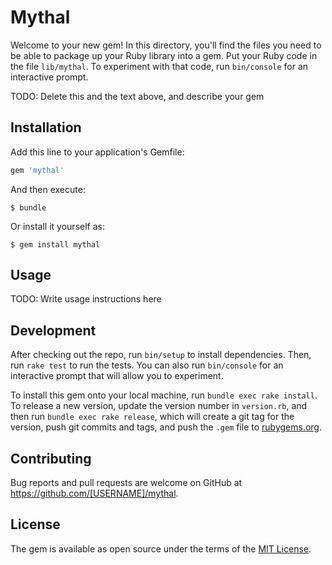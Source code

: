 # Mythal

Welcome to your new gem! In this directory, you'll find the files you need to be able to package up your Ruby library into a gem. Put your Ruby code in the file `lib/mythal`. To experiment with that code, run `bin/console` for an interactive prompt.

TODO: Delete this and the text above, and describe your gem

## Installation

Add this line to your application's Gemfile:

```ruby
gem 'mythal'
```

And then execute:

    $ bundle

Or install it yourself as:

    $ gem install mythal

## Usage

TODO: Write usage instructions here

## Development

After checking out the repo, run `bin/setup` to install dependencies. Then, run `rake test` to run the tests. You can also run `bin/console` for an interactive prompt that will allow you to experiment.

To install this gem onto your local machine, run `bundle exec rake install`. To release a new version, update the version number in `version.rb`, and then run `bundle exec rake release`, which will create a git tag for the version, push git commits and tags, and push the `.gem` file to [rubygems.org](https://rubygems.org).

## Contributing

Bug reports and pull requests are welcome on GitHub at https://github.com/[USERNAME]/mythal.

## License

The gem is available as open source under the terms of the [MIT License](http://opensource.org/licenses/MIT).
